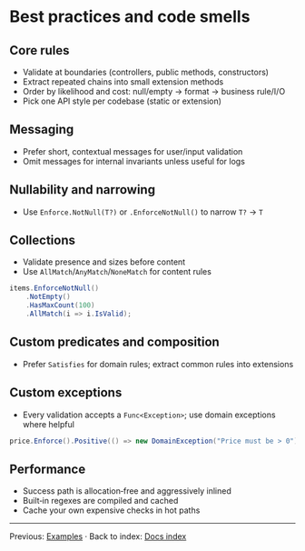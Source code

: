 # Best practices and code smells

## Core rules

- Validate at boundaries (controllers, public methods, constructors)
- Extract repeated chains into small extension methods
- Order by likelihood and cost: null/empty → format → business rule/I/O
- Pick one API style per codebase (static or extension)

## Messaging

- Prefer short, contextual messages for user/input validation
- Omit messages for internal invariants unless useful for logs

## Nullability and narrowing

- Use `Enforce.NotNull(T?)` or `.EnforceNotNull()` to narrow `T?` → `T`

## Collections

- Validate presence and sizes before content
- Use `AllMatch`/`AnyMatch`/`NoneMatch` for content rules

```csharp
items.EnforceNotNull()
    .NotEmpty()
    .HasMaxCount(100)
    .AllMatch(i => i.IsValid);
```

## Custom predicates and composition

- Prefer `Satisfies` for domain rules; extract common rules into extensions

## Custom exceptions

- Every validation accepts a `Func<Exception>`; use domain exceptions where helpful

```csharp
price.Enforce().Positive(() => new DomainException("Price must be > 0"));
```

## Performance

- Success path is allocation‑free and aggressively inlined
- Built‑in regexes are compiled and cached
- Cache your own expensive checks in hot paths

---

Previous: [Examples](examples.md) · Back to index: [Docs index](README.md)
